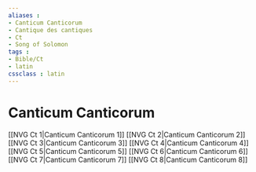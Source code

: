 ```yaml
---
aliases : 
- Canticum Canticorum
- Cantique des cantiques
- Ct
- Song of Solomon
tags : 
- Bible/Ct
- latin
cssclass : latin
---
```


# Canticum Canticorum

[[NVG Ct 1|Canticum Canticorum 1]]
[[NVG Ct 2|Canticum Canticorum 2]]
[[NVG Ct 3|Canticum Canticorum 3]]
[[NVG Ct 4|Canticum Canticorum 4]]
[[NVG Ct 5|Canticum Canticorum 5]]
[[NVG Ct 6|Canticum Canticorum 6]]
[[NVG Ct 7|Canticum Canticorum 7]]
[[NVG Ct 8|Canticum Canticorum 8]]
